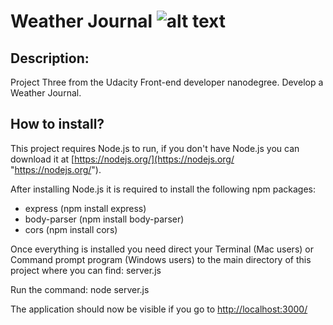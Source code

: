 # Weather Journal ![alt text][logo]
[logo]: https://alexpwls.github.io/personal-blog-website/images/favicon/favicon-16x16.png "Purple dot"

## Description:

Project Three from the Udacity Front-end developer nanodegree. Develop a Weather Journal.

## How to install?

This project requires Node.js to run, if you don't have Node.js you can download it at [https://nodejs.org/](https://nodejs.org/ "https://nodejs.org/").

After installing Node.js it is required to install the following npm packages:

* express (npm install express)
* body-parser (npm install body-parser)
* cors (npm install cors)

Once everything is installed you need direct your Terminal (Mac users) or Command prompt program (Windows users) to the main directory of this project where you can find: server.js

Run the command: node server.js

The application should now be visible if you go to [http://localhost:3000/](http://localhost:3000/ "http://localhost:3000/")
